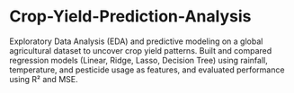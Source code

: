 # Crop-Yield-Prediction-Analysis
Exploratory Data Analysis (EDA) and predictive modeling on a global agricultural dataset to uncover crop yield patterns. Built and compared regression models (Linear, Ridge, Lasso, Decision Tree) using rainfall, temperature, and pesticide usage as features, and evaluated performance using R² and MSE.
